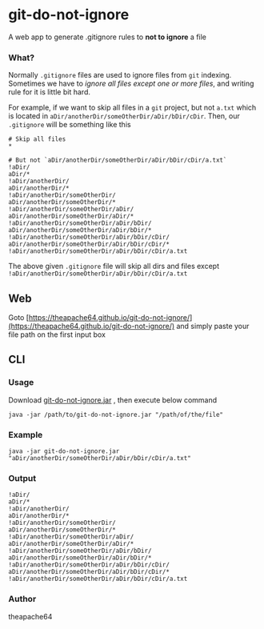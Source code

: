 # git-do-not-ignore
A web app to generate .gitignore rules to **not to ignore** a file

### What?

Normally `.gitignore` files are used to ignore files from `git` indexing. 
Sometimes we have to *ignore all files except one or more files*, and writing rule for it is little bit hard.

For example, if we want to skip all files in a `git` project, but not `a.txt` which is located in `aDir/anotherDir/someOtherDir/aDir/bDir/cDir`.
Then, our `.gitignore` will be something like this

```
# Skip all files
*

# But not `aDir/anotherDir/someOtherDir/aDir/bDir/cDir/a.txt`
!aDir/
aDir/*
!aDir/anotherDir/
aDir/anotherDir/*
!aDir/anotherDir/someOtherDir/
aDir/anotherDir/someOtherDir/*
!aDir/anotherDir/someOtherDir/aDir/
aDir/anotherDir/someOtherDir/aDir/*
!aDir/anotherDir/someOtherDir/aDir/bDir/
aDir/anotherDir/someOtherDir/aDir/bDir/*
!aDir/anotherDir/someOtherDir/aDir/bDir/cDir/
aDir/anotherDir/someOtherDir/aDir/bDir/cDir/*
!aDir/anotherDir/someOtherDir/aDir/bDir/cDir/a.txt
```

The above given `.gitignore` file will skip all dirs and files except `!aDir/anotherDir/someOtherDir/aDir/bDir/cDir/a.txt`

## Web

Goto [https://theapache64.github.io/git-do-not-ignore/](https://theapache64.github.io/git-do-not-ignore/) and simply paste your file path on the first input box

## CLI

### Usage

Download [git-do-not-ignore.jar](git-do-not-ignore.jar) , then execute below command

```console
java -jar /path/to/git-do-not-ignore.jar "/path/of/the/file"
```

### Example

```console
java -jar git-do-not-ignore.jar "aDir/anotherDir/someOtherDir/aDir/bDir/cDir/a.txt"
```

### Output

```
!aDir/
aDir/*
!aDir/anotherDir/
aDir/anotherDir/*
!aDir/anotherDir/someOtherDir/
aDir/anotherDir/someOtherDir/*
!aDir/anotherDir/someOtherDir/aDir/
aDir/anotherDir/someOtherDir/aDir/*
!aDir/anotherDir/someOtherDir/aDir/bDir/
aDir/anotherDir/someOtherDir/aDir/bDir/*
!aDir/anotherDir/someOtherDir/aDir/bDir/cDir/
aDir/anotherDir/someOtherDir/aDir/bDir/cDir/*
!aDir/anotherDir/someOtherDir/aDir/bDir/cDir/a.txt
```

### Author

theapache64

